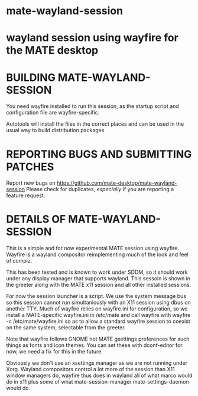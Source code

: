 # mate-wayland-session
wayland session using wayfire for the MATE desktop
===

BUILDING MATE-WAYLAND-SESSION
===

You need wayfire installed to run this session, as the startup script and
configuration file are wayfire-specific.

Autotools will install the files in the correct places and can be used in the
usual way to build distribution packages


REPORTING BUGS AND SUBMITTING PATCHES
===
Report new bugs on https://github.com/mate-desktop/mate-wayland-session
Please check for duplicates, *especially* if you are reporting a feature
request.

DETAILS OF MATE-WAYLAND-SESSION
===

This is a simple and for now experimental MATE session using wayfire. Wayfire is a wayland compositor reimplementing much of the look and feel of compiz.

This has been tested and is known to work under SDDM, so it should work under any display manager that supports wayland. This sessoin is shown in the greeter along with the MATE x11 session and all other installed sessions.

For now the session launcher is a script.  We use the system message bus so this session cannot run simultaniously with an X11 session using dbus on another TTY. Much of wayfire relies on wayfire.ini for configuration, so we install a MATE-specific wayfire.ini in /etc/mate and call wayfire with wayfire -c /etc/mate/wayfire.ini  so as to allow a standard wayfire session to coexist on the same system, selectable from the greeter.

Note that wayfire follows GNOME not MATE gsettings preferences for such things as fonts and icon themes. You can set these with dconf-editor for now, we need a fix for this in the future.

Obviously we don't use an xsettings manager as we are not running under Xorg. Wayland compositors control a lot more of the session than X11 window managers do, wayfire thus does in wayland all of what marco would do in x11 plus some of what mate-session-manager mate-settings-daemon would do.
